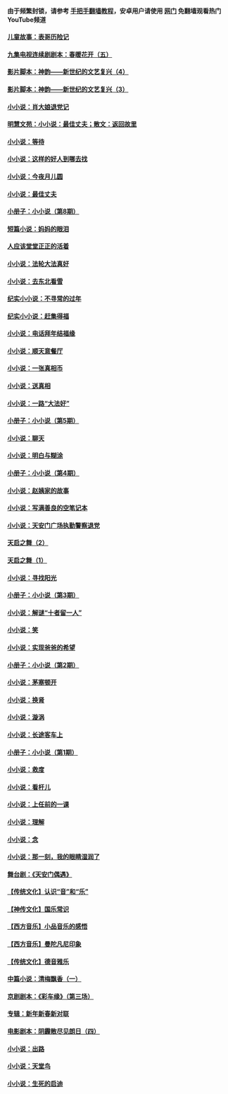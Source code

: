 #### 由于频繁封锁，请参考 [手把手翻墙教程](https://github.com/gfw-breaker/guides/wiki/)，安卓用户请使用 [网门](https://github.com/gfw-breaker/nogfw/blob/master/dl.md?t=07130301) 免翻墙观看热门YouTube频道 

#### [儿童故事：表哥历险记](../pages/328/383535.md?t=07130301) 

#### [九集电视连续剧剧本：春暖花开（五）](../pages/328/275919.md?t=07130301) 

#### [影片脚本：神韵——新世纪的文艺复兴（4）](../pages/328/266089.md?t=07130301) 

#### [影片脚本：神韵——新世纪的文艺复兴（3）](../pages/328/266087.md?t=07130301) 

#### [小小说：肖大娘退党记](../pages/328/239807.md?t=07130301) 

#### [明慧文苑：小小说：最佳丈夫；散文：返回故里](../pages/328/3439.md?t=07130301) 

#### [小小说：等待](../pages/328/223927.md?t=07130301) 

#### [小小说：这样的好人到哪去找](../pages/328/209396.md?t=07130301) 

#### [小小说：今夜月儿圆](../pages/328/193588.md?t=07130301) 

#### [小小说：最佳丈夫](../pages/328/190938.md?t=07130301) 

#### [小册子：小小说（第8期）](../pages/328/188202.md?t=07130301) 

#### [短篇小说：妈妈的眼泪](../pages/328/187712.md?t=07130301) 

#### [人应该堂堂正正的活着](../pages/328/182430.md?t=07130301) 

#### [小小说：法轮大法真好](../pages/328/174669.md?t=07130301) 

#### [小小说：去东北看雪](../pages/328/173882.md?t=07130301) 

#### [纪实小小说：不寻常的过年](../pages/328/173187.md?t=07130301) 

#### [纪实小小说：赶集得福](../pages/328/172652.md?t=07130301) 

#### [小小说：电话拜年结福缘](../pages/328/172533.md?t=07130301) 

#### [小小说：顺天意餐厅](../pages/328/170182.md?t=07130301) 

#### [小小说：一张真相币](../pages/328/169410.md?t=07130301) 

#### [小小说：送真相](../pages/328/166713.md?t=07130301) 

#### [小小说：一路“大法好”](../pages/328/162016.md?t=07130301) 

#### [小册子：小小说（第5期）](../pages/328/161131.md?t=07130301) 

#### [小小说：聊天](../pages/328/159640.md?t=07130301) 

#### [小小说：明白与糊涂](../pages/328/158101.md?t=07130301) 

#### [小册子：小小说（第4期）](../pages/328/158006.md?t=07130301) 

#### [小小说：赵姨家的故事](../pages/328/157843.md?t=07130301) 

#### [小小说：写满善良的空笔记本](../pages/328/157382.md?t=07130301) 

#### [小小说：天安门广场执勤警察退党](../pages/328/156982.md?t=07130301) 

#### [天启之舞（2）](../pages/328/153440.md?t=07130301) 

#### [天启之舞（1）](../pages/328/153439.md?t=07130301) 

#### [小小说：寻找阳光](../pages/328/153065.md?t=07130301) 

#### [小册子：小小说（第3期）](../pages/328/151715.md?t=07130301) 

#### [小小说：解谜“十者留一人”](../pages/328/148967.md?t=07130301) 

#### [小小说：笑](../pages/328/148905.md?t=07130301) 

#### [小小说：实现爸爸的希望](../pages/328/148096.md?t=07130301) 

#### [小册子：小小说（第2期）](../pages/328/147214.md?t=07130301) 

#### [小小说：茅塞顿开](../pages/328/147030.md?t=07130301) 

#### [小小说：换肾](../pages/328/146770.md?t=07130301) 

#### [小小说：漩涡](../pages/328/146683.md?t=07130301) 

#### [小小说：长途客车上](../pages/328/145076.md?t=07130301) 

#### [小册子：小小说（第1期）](../pages/328/143963.md?t=07130301) 

#### [小小说：救度](../pages/328/143927.md?t=07130301) 

#### [小小说：看杆儿](../pages/328/142137.md?t=07130301) 

#### [小小说：上任前的一课](../pages/328/140808.md?t=07130301) 

#### [小小说：理解](../pages/328/140476.md?t=07130301) 

#### [小小说：念](../pages/328/139513.md?t=07130301) 

#### [小小说：那一刻，我的眼睛湿润了](../pages/328/138476.md?t=07130301) 

#### [舞台剧：《天安门偶遇》](../pages/328/117155.md?t=07130301) 

#### [【传统文化】认识“音”和“乐”](../pages/328/108667.md?t=07130301) 

#### [【神传文化】国乐常识](../pages/328/104225.md?t=07130301) 

#### [【西方音乐】小品音乐的感悟](../pages/328/102924.md?t=07130301) 

#### [【西方音乐】曼陀凡尼印象](../pages/328/102922.md?t=07130301) 

#### [【传统文化】德音雅乐](../pages/328/102923.md?t=07130301) 

#### [中篇小说：清梅飘香（一）](../pages/328/101058.md?t=07130301) 

#### [京剧剧本：《彩车缘》（第三场）](../pages/328/96434.md?t=07130301) 

#### [专辑：新年新春新对联](../pages/328/94991.md?t=07130301) 

#### [电影剧本：阴霾散尽见朗日（四）](../pages/328/87081.md?t=07130301) 

#### [小小说：出路](../pages/328/84848.md?t=07130301) 

#### [小小说：天堂鸟](../pages/328/83084.md?t=07130301) 

#### [小小说：生死的启迪](../pages/328/70977.md?t=07130301) 

